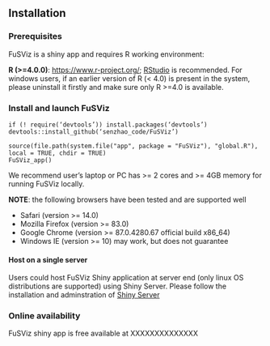 ## Installation

### Prerequisites

FuSViz is a shiny app and requires R working environment:

__R (>=4.0.0)__: https://www.r-project.org/; [RStudio](https://rstudio.com/products/rstudio/download/#download) is recommended. 
For windows users, if an earlier version of R (< 4.0) is present in the system, please uninstall it firstly and make sure only R >=4.0 is available.

### Install and launch FuSViz

	if (! require(‘devtools’)) install.packages(‘devtools’)
	devtools::install_github(‘senzhao_code/FuSViz’)

	source(file.path(system.file("app", package = "FuSViz"), "global.R"), local = TRUE, chdir = TRUE)
	FuSViz_app()

We recommend user’s laptop or PC has >= 2 cores and >= 4GB memory for running FuSViz locally.

**NOTE**: the following browsers have been tested and are supported well

* Safari (version >= 14.0)
* Mozilla Firefox (version >= 83.0)
* Google Chrome (version >= 87.0.4280.67 official build x86_64)
* Windows IE (version >= 10) may work, but does not guarantee

#### Host on a single server

Users could host FuSViz Shiny application at server end (only linux OS distributions are supported) using Shiny Server.
Please follow the installation and adminstration of [Shiny Server](https://www.rstudio.com/products/shiny/download-server/)

### Online availability

FuSViz shiny app is free available at XXXXXXXXXXXXXX

